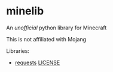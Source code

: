 # minelib

An _unofficial_ python library for Minecraft

This is not affiliated with Mojang

Libraries:
* [requests](https://github.com/psf/requests) [LICENSE](https://raw.githubusercontent.com/psf/requests/master/LICENSE)
